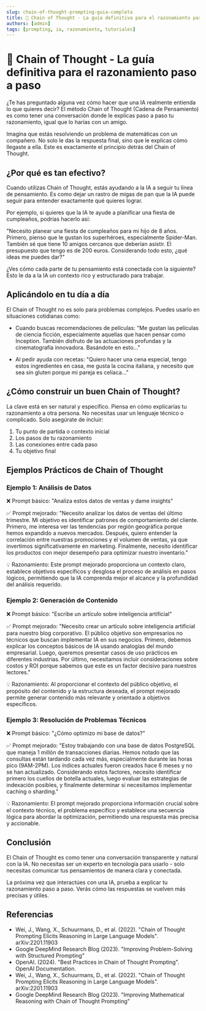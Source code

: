 ```yaml
---
slug: chain-of-thought-prompting-guia-completa
title: 🔗 Chain of Thought - La guía definitiva para el razonamiento paso a paso
authors: [admin]
tags: [prompting, ia, razonamiento, tutoriales]
---
```


# 🔗 Chain of Thought - La guía definitiva para el razonamiento paso a paso

¿Te has preguntado alguna vez cómo hacer que una IA realmente entienda lo que quieres decir? El método Chain of Thought (Cadena de Pensamiento) es como tener una conversación donde le explicas paso a paso tu razonamiento, igual que lo harías con un amigo.

Imagina que estás resolviendo un problema de matemáticas con un compañero. No solo le das la respuesta final, sino que le explicas cómo llegaste a ella. Este es exactamente el principio detrás del Chain of Thought.

## ¿Por qué es tan efectivo?

Cuando utilizas Chain of Thought, estás ayudando a la IA a seguir tu línea de pensamiento. Es como dejar un rastro de migas de pan que la IA puede seguir para entender exactamente qué quieres lograr.

Por ejemplo, si quieres que la IA te ayude a planificar una fiesta de cumpleaños, podrías hacerlo así:

"Necesito planear una fiesta de cumpleaños para mi hijo de 8 años. Primero, pienso que le gustan los superhéroes, especialmente Spider-Man. También sé que tiene 10 amigos cercanos que deberían asistir. El presupuesto que tengo es de 200 euros. Considerando todo esto, ¿qué ideas me puedes dar?"

¿Ves cómo cada parte de tu pensamiento está conectada con la siguiente? Esto le da a la IA un contexto rico y estructurado para trabajar.

## Aplicándolo en tu día a día

El Chain of Thought no es solo para problemas complejos. Puedes usarlo en situaciones cotidianas como:

- Cuando buscas recomendaciones de películas: "Me gustan las películas de ciencia ficción, especialmente aquellas que hacen pensar como Inception. También disfruto de las actuaciones profundas y la cinematografía innovadora. Basándote en esto..."

- Al pedir ayuda con recetas: "Quiero hacer una cena especial, tengo estos ingredientes en casa, me gusta la cocina italiana, y necesito que sea sin gluten porque mi pareja es celíaca..."

## ¿Cómo construir un buen Chain of Thought?

La clave está en ser natural y específico. Piensa en cómo explicarías tu razonamiento a otra persona. No necesitas usar un lenguaje técnico o complicado. Solo asegúrate de incluir:

1. Tu punto de partida o contexto inicial
2. Los pasos de tu razonamiento
3. Las conexiones entre cada paso
4. Tu objetivo final

## Ejemplos Prácticos de Chain of Thought

### Ejemplo 1: Análisis de Datos
❌ Prompt básico:
"Analiza estos datos de ventas y dame insights"

✅ Prompt mejorado:
"Necesito analizar los datos de ventas del último trimestre. Mi objetivo es identificar patrones de comportamiento del cliente. Primero, me interesa ver las tendencias por región geográfica porque hemos expandido a nuevos mercados. Después, quiero entender la correlación entre nuestras promociones y el volumen de ventas, ya que invertimos significativamente en marketing. Finalmente, necesito identificar los productos con mejor desempeño para optimizar nuestro inventario."

💡 Razonamiento:
Este prompt mejorado proporciona un contexto claro, establece objetivos específicos y desglosa el proceso de análisis en pasos lógicos, permitiendo que la IA comprenda mejor el alcance y la profundidad del análisis requerido.

### Ejemplo 2: Generación de Contenido
❌ Prompt básico:
"Escribe un artículo sobre inteligencia artificial"

✅ Prompt mejorado:
"Necesito crear un artículo sobre inteligencia artificial para nuestro blog corporativo. El público objetivo son empresarios no técnicos que buscan implementar IA en sus negocios. Primero, debemos explicar los conceptos básicos de IA usando analogías del mundo empresarial. Luego, queremos presentar casos de uso prácticos en diferentes industrias. Por último, necesitamos incluir consideraciones sobre costos y ROI porque sabemos que este es un factor decisivo para nuestros lectores."

💡 Razonamiento:
Al proporcionar el contexto del público objetivo, el propósito del contenido y la estructura deseada, el prompt mejorado permite generar contenido más relevante y orientado a objetivos específicos.

### Ejemplo 3: Resolución de Problemas Técnicos
❌ Prompt básico:
"¿Cómo optimizo mi base de datos?"

✅ Prompt mejorado:
"Estoy trabajando con una base de datos PostgreSQL que maneja 1 millón de transacciones diarias. Hemos notado que las consultas están tardando cada vez más, especialmente durante las horas pico (9AM-2PM). Los índices actuales fueron creados hace 6 meses y no se han actualizado. Considerando estos factores, necesito identificar primero los cuellos de botella actuales, luego evaluar las estrategias de indexación posibles, y finalmente determinar si necesitamos implementar caching o sharding."

💡 Razonamiento:
El prompt mejorado proporciona información crucial sobre el contexto técnico, el problema específico y establece una secuencia lógica para abordar la optimización, permitiendo una respuesta más precisa y accionable.

## Conclusión

El Chain of Thought es como tener una conversación transparente y natural con la IA. No necesitas ser un experto en tecnología para usarlo - solo necesitas comunicar tus pensamientos de manera clara y conectada.

La próxima vez que interactúes con una IA, prueba a explicar tu razonamiento paso a paso. Verás cómo las respuestas se vuelven más precisas y útiles.

## Referencias
- Wei, J., Wang, X., Schuurmans, D., et al. (2022). "Chain of Thought Prompting Elicits Reasoning in Large Language Models". arXiv:2201.11903
- Google DeepMind Research Blog (2023). "Improving Problem-Solving with Structured Prompting"
- OpenAI. (2024). "Best Practices in Chain of Thought Prompting". OpenAI Documentation.
- Wei, J., Wang, X., Schuurmans, D., et al. (2022). "Chain of Thought Prompting Elicits Reasoning in Large Language Models". arXiv:2201.11903
- Google DeepMind Research Blog (2023). "Improving Mathematical Reasoning with Chain of Thought Prompting"

